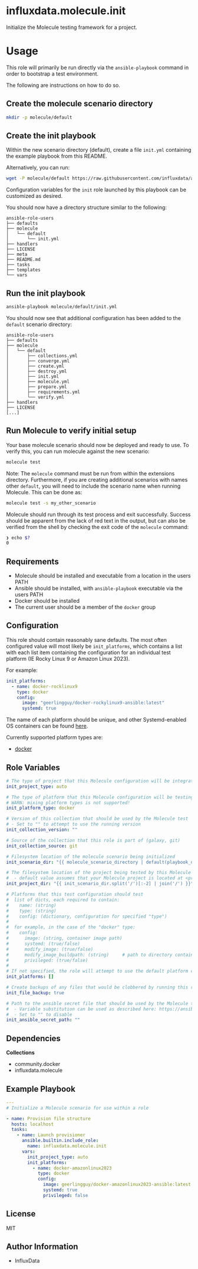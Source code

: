 influxdata.molecule.init
=========

Initialize the Molecule testing framework for a project.

# Usage

This role will primarily be run directly via the `ansible-playbook` command in order to bootstrap a test environment.

The following are instructions on how to do so.

## Create the molecule scenario directory

```bash
mkdir -p molecule/default
```

## Create the init playbook

Within the new scenario directory (default), create a file `init.yml` containing the example playbook from this README.

Alternatively, you can run:
```bash
wget -P molecule/default https://raw.githubusercontent.com/influxdata/ansible-collection-molecule/main/roles/init/files/init.yml
```

Configuration variables for the `init` role launched by this playbook can be customized as desired.

You should now have a directory structure similar to the following:
```
ansible-role-users
├── defaults
├── molecule
│   └── default
│       └── init.yml
├── handlers
├── LICENSE
├── meta
├── README.md
├── tasks
├── templates
└── vars
```

## Run the init playbook

```bash
ansible-playbook molecule/default/init.yml
```

You should now see that additional configuration has been added to the `default` scenario directory:  
```
ansible-role-users
├── defaults
├── molecule
│   └── default
│       ├── collections.yml
│       ├── converge.yml
│       ├── create.yml
│       ├── destroy.yml
│       ├── init.yml
│       ├── molecule.yml
│       ├── prepare.yml
│       ├── requirements.yml
│       └── verify.yml
├── handlers
├── LICENSE
[...]
```

## Run Molecule to verify initial setup

Your base molecule scenario should now be deployed and ready to use. To verify this, you can run molecule against the new scenario:

```bash
molecule test
```

Note: The `molecule` command must be run from within the extensions directory. Furthermore, if you are creating additional scenarios with names other `default`, you will need to include the scenario name when running Molecule. This can be done as:  
```bash
molecule test -s my_other_scenario
```

Molecule should run through its test process and exit successfully. Success should be apparent from the lack of red text in the output, but can also be verified from the shell by checking the exit code of the `molecule` command:

```bash
❯ echo $?                                         
0
```

Requirements
------------

* Molecule should be installed and executable from a location in the users PATH
* Ansible should be installed, with `ansible-playbook` executable via the users PATH
* Docker should be installed
* The current user should be a member of the `docker` group

Configuration
------------

This role should contain reasonably sane defaults. The most often configured value will most likely be `init_platforms`, which contains a list with each list item containing the configuration for an individual test platform (IE Rocky Linux 9 or Amazon Linux 2023).

For example:
```yaml
init_platforms:
  - name: docker-rocklinux9
    type: docker
    config:
      image: "geerlingguy/docker-rockylinux9-ansible:latest"
      systemd: true
```

The name of each platform should be unique, and other Systemd-enabled OS containers can be found [here](https://hub.docker.com/search?q=geerlingguy%2Fdocker-).

Currently supported platform types are:

* [docker](../docker_platform/README.md)

Role Variables
--------------

```yaml
# The type of project that this Molecule configuration will be integrated into
init_project_type: auto

# The type of platform that this Molecule configuration will be testing on (docker, ec2)
# WARN: mixing platform types is not supported!
init_platform_type: docker

# Version of this collection that should be used by the Molecule test
# - Set to "" to attempt to use the running version
init_collection_version: ""

# Source of the collection that this role is part of (galaxy, git)
init_collection_source: git

# Filesystem location of the molecule scenario being initialized
init_scenario_dir: "{{ molecule_scenario_directory | default(playbook_dir) }}"

# The filesystem location of the project being tested by this Molecule configuration
#  - default value assumes that your Molecule project is located at <project dir>/molecule/<scenario>
init_project_dir: "{{ init_scenario_dir.split('/')[:-2] | join('/') }}"

# Platforms that this test configuration should test
#  list of dicts, each required to contain:
#    name: (string)
#    type: (string)
#    config: (dictionary, configuration for specified "type")
#
#  for example, in the case of the "docker" type:
#    config:
#      image: (string, container image path)
#      systemd: (true/false)
#      modify_image: (true/false)
#      modify_image_buildpath: (string)     # path to directory containing Dockerfile
#      privileged: (true/false)
#
# If not specified, the role will attempt to use the default platform configuration
init_platforms: []

# Create backups of any files that would be clobbered by running this role
init_file_backup: true

# Path to the ansible secret file that should be used by the Molecule test
#  - Variable substitution can be used as described here: https://ansible.readthedocs.io/projects/molecule/configuration/#variable-substitution
#  - Set to "" to disable
init_ansible_secret_path: ""
```

Dependencies
------------

**Collections**  
* community.docker
* influxdata.molecule

Example Playbook
----------------

```yaml
---
# Initialize a Molecule scenario for use within a role

- name: Provision file structure
  hosts: localhost
  tasks:
    - name: Launch provisioner
      ansible.builtin.include_role:
        name: influxdata.molecule.init
      vars:
        init_project_type: auto
        init_platforms:
          - name: docker-amazonlinux2023
            type: docker
            config:
              image: geerlingguy/docker-amazonlinux2023-ansible:latest
              systemd: true
              privileged: false
```

License
-------

MIT

Author Information
------------------

- InfluxData

